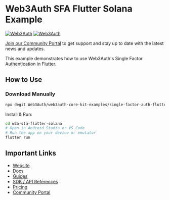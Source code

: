 # Web3Auth SFA Flutter Solana Example

[![Web3Auth](https://img.shields.io/badge/Web3Auth-SDK-blue)](https://web3auth.io/docs/sdk/core-kit/sfa-flutter)
[![Web3Auth](https://img.shields.io/badge/Web3Auth-Community-cyan)](https://community.web3auth.io)

[Join our Community Portal](https://community.web3auth.io/) to get support and stay up to date with the latest news and updates.

This example demonstrates how to use Web3Auth's Single Factor Authentication in Flutter.

## How to Use

### Download Manually

```bash
npx degit Web3Auth/web3auth-core-kit-examples/single-factor-auth-flutter/sfa_flutter_solana w3a-sfa-flutter-solana
```

Install & Run:

```bash
cd w3a-sfa-flutter-solana
# Open in Android Studio or VS Code
# Run the app on your device or emulator
flutter run
```

## Important Links

- [Website](https://web3auth.io)
- [Docs](https://web3auth.io/docs)
- [Guides](https://web3auth.io/docs/content-hub?type=guides)
- [SDK / API References](https://web3auth.io/docs/sdk)
- [Pricing](https://web3auth.io/pricing.html)
- [Community Portal](https://community.web3auth.io)
